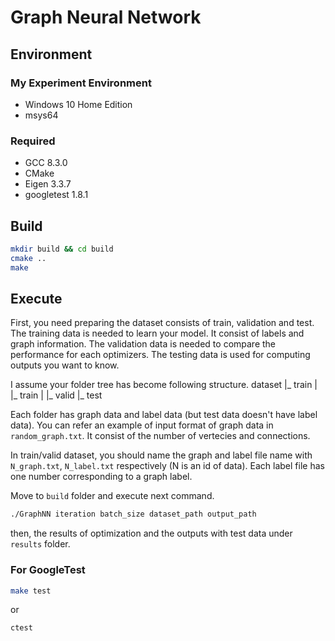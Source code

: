 # Graph Neural Network
## Environment
### My Experiment Environment
- Windows 10 Home Edition
- msys64

### Required
- GCC 8.3.0
- CMake 
- Eigen 3.3.7
- googletest 1.8.1

## Build
``` bash
mkdir build && cd build
cmake ..
make
```

## Execute
First, you need preparing the dataset consists of train, validation and test.
The training data is needed to learn your model. It consist of labels and graph information.
The validation data is needed to compare the performance for each optimizers.
The testing data is used for computing outputs you want to know.

I assume your folder tree has become following structure.
dataset
|_ train
| |_ train
| |_ valid
|_ test

Each folder has graph data and label data (but test data doesn't have label data).
You can refer an example of input format of graph data in `random_graph.txt`.
It consist of the number of vertecies and connections.

In train/valid dataset, you should name the graph and label file name with `N_graph.txt`, `N_label.txt` respectively (N is an id of data).
Each label file has one number corresponding to a graph label.

Move to `build` folder and execute next command.
``` bash
./GraphNN iteration batch_size dataset_path output_path
```
then, the results of optimization and the outputs with test data under `results` folder.

### For GoogleTest
``` bash
make test
```
or 
``` bash
ctest
```
